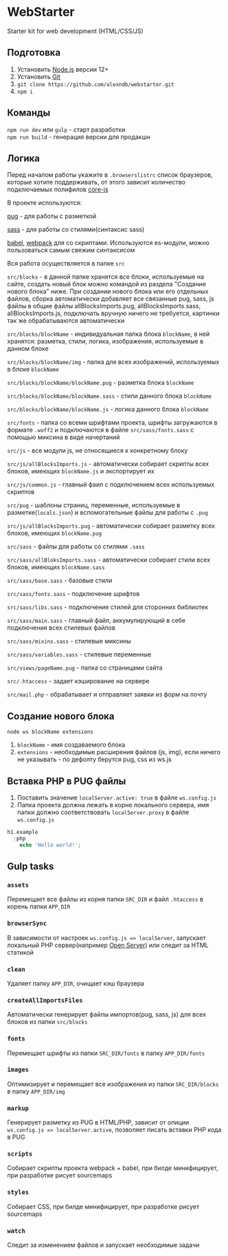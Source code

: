 # WebStarter

Starter kit for web development (HTML/CSS/JS)

## Подготовка

1. Установить [Node.js](https://nodejs.org/en/) версии 12+
2. Установить [Git](https://git-scm.com/)
3. `git clone https://github.com/alexndb/webstarter.git`
4. `npm i`

## Команды

`npm run dev` или `gulp` - старт разработки  
`npm run build` - генерация версии для продакшн

## Логика

Перед началом работы укажите в `.browserslistrc` список браузеров, которые хотите поддерживать, от этого зависит количество подключаемых полифилов [core-js](https://github.com/zloirock/core-js)

В проекте используются:

[pug](https://pugjs.org/) - для работы с разметкой

[sass](https://sass-lang.com/) - для работы со стилями(синтаксис sass)

[babel](https://babeljs.io), [webpack](https://webpack.js.org/) для со скриптами. Используются es-модули, можно пользоваться самым свежим синтаксисом

Вся работа осуществляется в папке `src`

`src/blocks` - в данной папке хранятся все блоки, используемые на сайте, создать новый блок можно командой из раздела "Создание нового блока" ниже. При создании нового блока или его отдельных файлов, сборка автоматически добавляет все связанные pug, sass, js файлы в общие файлы allBlocksImports.pug, allBlocksImports.sass, allBlocksImports.js, подключать вручную ничего не требуется, картинки так же обрабатываются автоматически

`src/blocks/blockName` - индивидуальная папка блока `blockName`, в ней хранятся: разметка, стили, логика, изображения, используемые в данном блоке

`src/blocks/blockName/img` - папка для всех изображений, используемых в блоке `blockName`

`src/blocks/blockName/blockName.pug` - разметка блока `blockName`

`src/blocks/blockName/blockName.sass` - стили данного блока `blockName`

`src/blocks/blockName/blockName.js` - логика данного блока `blockName`

`src/fonts` - папка со всеми шрифтами проекта, шрифты загружаются в формате `.woff2` и подключаются в файле `src/sass/fonts.sass` с помощью миксина в виде начертаний

`src/js` - все модули js, не относящиеся к конкретному блоку

`src/js/allBlocksImports.js` - автоматически собирает скрипты всех блоков, имеющих `blockName.js` и экспортирует их

`src/js/common.js` - главный фаил с подключением всех используемых скриптов

`src/pug` - шаблоны страниц, переменные, используемые в разметке(`locals.json`) и вспомогательные файлы для работы с `.pug`

`src/js/allBlocksImports.pug` - автоматически собирает разметку всех блоков, имеющих `blockName.pug`

`src/sass` - файлы для работы со стилями `.sass`

`src/sass/allBloksImports.sass` - автоматически собирает стили всех блоков, имеющих `blockName.sass`

`src/sass/base.sass` - базовые стили

`src/sass/fonts.sass` - подключение шрифтов

`src/sass/libs.sass` - подключение стилей для сторонних библиотек

`src/sass/main.sass` - главный файл, аккумулирующий в себе подключения всех стилевых файлов

`src/sass/mixins.sass` - стилевые миксины

`src/sass/variables.sass` - стилевые переменные

`src/views/pageName.pug` - папка со страницами сайта

`src/.htaccess` - задает кэширование на сервере

`src/mail.php` - обрабатывает и отправляет заявки из форм на почту

## Создание нового блока

`node ws blockName extensions`

1. `blockName` - имя создаваемого блока
2. `extensions` - необходимые расширения файлов (js, img), если ничего не указывать - по дефолту берутся pug, css из ws.js

## Вставка PHP в PUG файлы

1. Поставить значение `localServer.active: true` в файле `ws.config.js`
2. Папка проекта должна лежать в корне локального сервера, имя папки должно соответствовать `localServer.proxy` в файле `ws.config.js`

```php
h1.example
  :php
    echo 'Hello world!';
```

## Gulp tasks

### `assets`

Перемещает все файлы из корня папки `SRC_DIR` и файл `.htaccess` в корень папки `APP_DIR`

### `browserSync`

В зависимости от настроек `ws.config.js => localServer`, запускает локальный PHP сервер(например [Open Server](https://ospanel.io/)) или следит за HTML статикой

### `clean`

Удаляет папку `APP_DIR`, очищает кэш браузера

### `createAllImportsFiles`

Автоматически генерирует файлы импортов(pug, sass, js) для всех блоков из папки `src/blocks`

### `fonts`

Перемещает шрифты из папки `SRC_DIR/fonts` в папку `APP_DIR/fonts`

### `images`

Оптимизирует и перемещает все изображения из папки `SRC_DIR/blocks` в папку `APP_DIR/img`

### `markup`

Генерирует разметку из PUG в HTML/PHP, зависит от опиции `ws.config.js => localServer.active`, позволяет писать вставки PHP кода в PUG

### `scripts`

Собирает скрипты проекта webpack + babel, при билде минифицирует, при разработке рисует sourcemaps

### `styles`

Собирает CSS, при билде минифицирует, при разработке рисует sourcemaps

### `watch`

Следит за изменением файлов и запускает необходимые задачи
